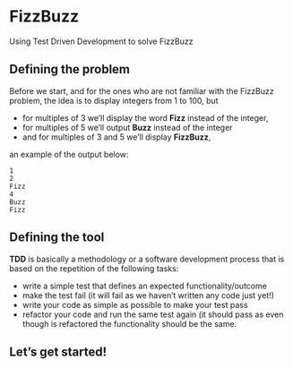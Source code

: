 # FizzBuzz

Using Test Driven Development to solve FizzBuzz

## Defining the problem

Before we start, and for the ones who are not familiar with the FizzBuzz problem, the idea is to display integers from 1 to 100, but 

- for multiples of 3 we’ll display the word **Fizz** instead of the integer,
- for multiples of 5 we’ll output **Buzz** instead of the integer
- and for multiples of 3 and 5 we’ll display **FizzBuzz**,

an example of the output below:
```
1
2
Fizz
4
Buzz
Fizz
```
## Defining the tool

**TDD** is basically a methodology or a software development process that is based on the repetition of the following tasks:

- write a simple test that defines an expected functionality/outcome
- make the test fail (it will fail as we haven’t written any code just yet!)
- write your code as simple as possible to make your test pass
- refactor your code and run the same test again (it should pass as even though is refactored the functionality should be the same.

## Let’s get started!

